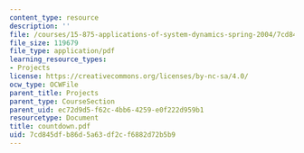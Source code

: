 ```yaml
---
content_type: resource
description: ''
file: /courses/15-875-applications-of-system-dynamics-spring-2004/7cd845dfb86d5a63df2cf6882d72b5b9_countdown.pdf
file_size: 119679
file_type: application/pdf
learning_resource_types:
- Projects
license: https://creativecommons.org/licenses/by-nc-sa/4.0/
ocw_type: OCWFile
parent_title: Projects
parent_type: CourseSection
parent_uid: ec72d9d5-f62c-4bb6-4259-e0f222d959b1
resourcetype: Document
title: countdown.pdf
uid: 7cd845df-b86d-5a63-df2c-f6882d72b5b9
---
```

